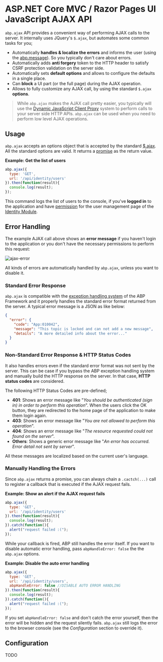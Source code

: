 # ASP.NET Core MVC / Razor Pages UI JavaScript AJAX API

`abp.ajax` API provides a convenient way of performing AJAX calls to the server. It internally uses JQuery's `$.ajax`, but automates some common tasks for you;

* Automatically **handles & localize the errors** and informs the user (using the [abp.message](Message.md)). So you typically don't care about errors.
* Automatically adds **anti forgery** token to the HTTP header to satisfy CSRF protection validation on the server side.
* Automatically sets **default options** and allows to configure the defaults in a single place.
* Can **block** a UI part (or the full page) during the AJAX operation.
* Allows to fully customize any AJAX call, by using the standard `$.ajax` **options**.

> While `abp.ajax` makes the AJAX call pretty easier, you typically will use the [Dynamic JavaScript Client Proxy](Dynamic-JavaScript-Client-Proxies.md) system to perform calls to your server side HTTP APIs. `abp.ajax` can be used when you need to perform low level AJAX operations.

## Usage

`abp.ajax` accepts an options object that is accepted by the standard [$.ajax](https://api.jquery.com/jquery.ajax/#jQuery-ajax-settings). All the standard options are valid. It returns a [promise](https://api.jquery.com/category/deferred-object/) as the return value.

**Example: Get the list of users**

````js
abp.ajax({
  type: 'GET',
  url: '/api/identity/users'
}).then(function(result){
  console.log(result);
});
````

This command logs the list of users to the console, if you've **logged in** to the application and have [permission](../../../Authorization.md) for the user management page of the [Identity Module](../../../Modules/Identity.md).

## Error Handling

The example AJAX call above shows an **error message** if you haven't login to the application or you don't have the necessary permissions to perform this request:

![ajax-error](D:\Github\abp\docs\en\images\ajax-error.png)

All kinds of errors are automatically handled by `abp.ajax`, unless you want to disable it.

### Standard Error Response

`abp.ajax` is compatible with the [exception handling system](../../../Exception-Handling.md) of the ABP Framework and it properly handles the standard error format returned from the server. A typical error message is a JSON as like below:

````json
{
  "error": {
    "code": "App:010042",
    "message": "This topic is locked and can not add a new message",
    "details": "A more detailed info about the error..."
  }
}
````

### Non-Standard Error Response & HTTP Status Codes

It also handles errors even if the standard error format was not sent by the server. This can be case if you bypass the ABP exception handling system and manually build the HTTP response on the server. In that case, **HTTP status codes** are considered.

The following HTTP Status Codes are pre-defined;

* **401**: Shows an error message like "*You should be authenticated (sign in) in order to perform this operation*". When the users click the OK button, they are redirected to the home page of the application to make them login again.
* **403**: Shows an error message like "*You are not allowed to perform this operation*".
* **404**: Shows an error message like "*The resource requested could not found on the server*".
* **Others**: Shows a generic error message like "*An error has occurred. Error detail not sent by server*".

All these messages are localized based on the current user's language.

### Manually Handling the Errors

Since `abp.ajax` returns a promise, you can always chain a `.cactch(...)` call to register a callback that is executed if the AJAX request fails.

**Example: Show an alert if the AJAX request fails**

````js
abp.ajax({
  type: 'GET',
  url: '/api/identity/users'
}).then(function(result){
  console.log(result);
}).catch(function(){
  alert("request failed :(");
});
````

While your callback is fired, ABP still handles the error itself. If you want to disable automatic error handling, pass `abpHandleError: false` the the `abp.ajax` options.

**Example: Disable the auto error handling**

````js
abp.ajax({
  type: 'GET',
  url: '/api/identity/users',
  abpHandleError: false //DISABLE AUTO ERROR HANDLING
}).then(function(result){
  console.log(result);
}).catch(function(){
  alert("request failed :(");
});
````

If you set `abpHandleError: false` and don't catch the error yourself, then the error will be hidden and the request silently fails. `abp.ajax` still logs the error to the browser console (see the *Configuration* section to override it).

## Configuration

TODO